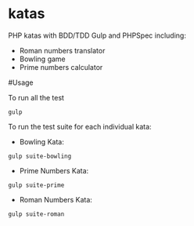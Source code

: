 # katas
PHP katas with BDD/TDD Gulp and PHPSpec including:
- Roman numbers translator
- Bowling game
- Prime numbers calculator

#Usage

To run all the test
```
gulp
```
To run the test suite for each individual kata:
- Bowling Kata:
```
gulp suite-bowling
```
- Prime Numbers Kata:
```
gulp suite-prime
```
- Roman Numbers Kata:
```
gulp suite-roman
```

